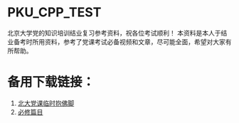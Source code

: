 # PKU_CPP_TEST
北京大学党的知识培训结业复习参考资料，祝各位考试顺利！ 
本资料是本人于结业备考时所用资料，参考了党课考试必备视频和文章，尽可能全面，希望对大家有所帮助。
# 备用下载链接：
1. [北大党课临时抱佛脚](https://xiaowanzi.lanzoui.com/ihMuZp21p2f)
2. [必修篇目](https://xiaowanzi.lanzoui.com/i4MdYp209of)
